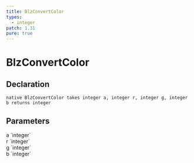 ```yaml
---
title: BlzConvertColor
types:
  - integer
patch: 1.31
pure: true
---
```


# BlzConvertColor

## Declaration

```
native BlzConvertColor takes integer a, integer r, integer g, integer b returns integer
```

## Parameters
<dl>
  <dt>a `integer`</dt>
  <dd></dd>

  <dt>r `integer`</dt>
  <dd></dd>

  <dt>g `integer`</dt>
  <dd></dd>

  <dt>b `integer`</dt>
  <dd></dd>
</dl>
